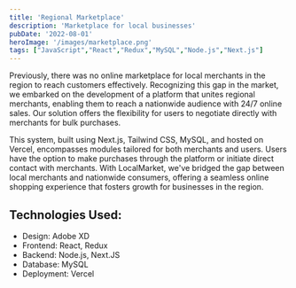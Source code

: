 ```yaml
---
title: 'Regional Marketplace'
description: 'Marketplace for local businesses'
pubDate: '2022-08-01'
heroImage: '/images/marketplace.png'
tags: ["JavaScript","React","Redux","MySQL","Node.js","Next.js"]
---
```


Previously, there was no online marketplace for local merchants in the region to reach customers effectively. Recognizing this gap in the market, we embarked on the development of a platform that unites regional merchants, enabling them to reach a nationwide audience with 24/7 online sales. Our solution offers the flexibility for users to negotiate directly with merchants for bulk purchases.

This system, built using Next.js, Tailwind CSS, MySQL, and hosted on Vercel, encompasses modules tailored for both merchants and users. Users have the option to make purchases through the platform or initiate direct contact with merchants. With LocalMarket, we've bridged the gap between local merchants and nationwide consumers, offering a seamless online shopping experience that fosters growth for businesses in the region.

## Technologies Used:

- Design: Adobe XD
- Frontend: React, Redux
- Backend: Node.js, Next.JS
- Database: MySQL
- Deployment: Vercel
